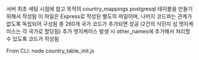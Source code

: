 서버 최초 세팅 시점에 참고 목적의 country_mappings postgresql 테이블을 만들기 위해서 작성됨
이 파일은 Express로 작성된 별도의 파일이며, 나머지 코드와는 관계가 없도록 독립되어 구성됨
총 260개 국가 코드가 추가되면 성공 (2건의 식민지 섬 엣지케이스는 각 국가로 할당됨)
추가 엣지케이스 발생 시 other_names에 추가해서 처리할 수 있도록 코드가 작성됨

From CLI:
node country_table_init.js